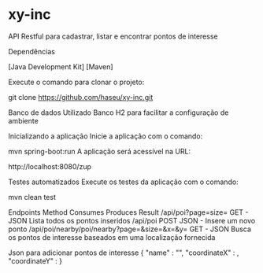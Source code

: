 # xy-inc

API Restful para cadastrar, listar e encontrar pontos de interesse

Dependências

[Java Development Kit]
[Maven]

Execute o comando para clonar o projeto:

git clone https://github.com/haseu/xy-inc.git

Banco de dados
Utilizado Banco H2 para facilitar a configuração de ambiente

Inicializando a aplicação
Inicie a aplicação com o comando:

mvn spring-boot:run
A aplicação será acessível na URL:

http://localhost:8080/zup

Testes automatizados
Execute os testes da aplicação com o comando:

mvn clean test

Endpoints	Method	Consumes	Produces	Result
/api/poi?page=size=	GET	-	JSON	Lista todos os pontos inseridos
/api/poi	POST	JSON	-	Insere um novo ponto
/api/poi/nearby/poi/nearby?page=&size=&x=&y=	GET	-	JSON	Busca os pontos de interesse baseados em uma localização fornecida


Json para adicionar pontos de interesse
{
  "name" : "",
  "coordinateX" : ,
  "coordinateY" : 
}